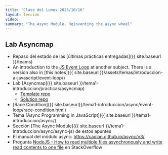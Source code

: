```yaml
---
title: "Clase del Lunes 2023/10/16"
layout: leccion
video: 
summary: "The Async Module. Reinventing the async wheel"
---
```


## Lab Asyncmap

* Repaso del estado de las [últimas prácticas entregadas]({{ site.baseurl }}/teams) 
* An introduction to the [JS Event Loop](https://sytws.netlify.app/temas/async/event-loop/#the-event-loop-en-el-libro-the-modern-javascript-tutorial) at another subject. There is a version also in [this notes]({{ site.baseurl }}/assets/temas/introduccion-a-javascript/event-loop/)
* Lab [Asyncmap]({{ site.baseurl }}/tema1-introduccion/practicas/asyncmap)
  * [Template repo](https://github.com/ULL-MII-SYTWS/asyncmap-template)
  * [Solution repo](https://github.com/ULL-MII-SYTWS/asyncmap-solution)
* [Race Condition]({{ site.baseurl}}/tema1-introduccion/async/event-loop/race-condition.html)
* Tema [Async Programming in JavaScript]({{ site.baseurl }}/tema1-introduccion/async/)
* Sección [The Async Module]({{ site.baseurl }}/tema1-introduccion/async/async-js) de estos apuntes
* El manual del módulo async: <https://caolan.github.io/async/v3/>
* Pregunta [NodeJS - How to read multiple files asynchronously and write read contents to one file](https://stackoverflow.com/questions/39020704/nodejs-how-to-read-multiple-files-asynchronously-and-write-read-contents-to-on) en StackOverflow

<!--
## Video 

* <a href="{{page.video}}">Clase</a>
{% raw %}
{% include video provider="google-drive" id="1UK2fuMeHGsM-r-sccadDzWO_Lw5Y4878" %}
{% endraw %}
-->
